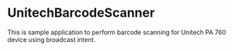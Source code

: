 # UnitechBarcodeScanner
This is sample application to perform barcode scanning for Unitech PA 760 device using broadcast intent.
